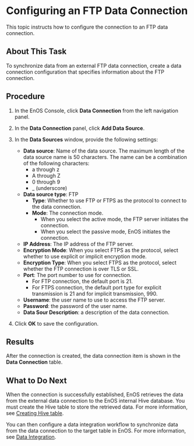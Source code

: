 # Configuring an FTP Data Connection

This topic instructs how to configure the connection to an FTP data connection.

## About This Task
To synchronize data from an external FTP data connection, create a data connection configuration that specifies information about the FTP connection.

## Procedure

1. In the EnOS Console, click **Data Connection** from the left navigation panel.

2. In the **Data Connection** panel, click **Add Data Source**.

3. In the **Data Sources** window, provide the following settings:

   - **Data source**: Name of the data source. The maximum length of the data source name is 50 characters. The name can be a combination of the following characters:
     - a through z
     - A through Z
     - 0 through 9
     - _ (underscore)  
   - **Data source type**: FTP
     - **Type**: Whether to use FTP or FTPS as the protocol to connect to the data connection.   
     - **Mode**: The connection mode.
       - When you select the active mode, the FTP server initiates the connection.
       - When you select the passive mode, EnOS initiates the connection.
   - **IP Address**: The IP address of the FTP server.
   - **Encryption Mode**: When you select FTPS as the protocol, select whether to use explicit or implicit encryption mode.
   - **Encryption Type**: When you select FTPS as the protocol, select whether the FTP connection is over TLS or SSL.
   - **Port**: The port number to use for connection.
     - For FTP connection, the default port is 21.
     - For FTPS connection, the default port type for explicit transmission is 21 and for implicit transmission, 990.
   - **Username**: the user name to use to access the FTP server.
   - **Password**: the password of the user name.
   - **Data Sour Description**: a description of the data connection.

4. Click **OK** to save the configuration.

## Results

After the connection is created, the data connection item is shown in the **Data Connection** table.

## What to Do Next

When the connection is successfully established, EnOS retrieves the data from the external data connection to the EnOS internal Hive database. You must create the Hive table to store the retrieved data. For more information, see [Creating Hive table](/docs/offline-data/en/dev/data_explorer/creating_hivetable.html).

You can then configure a data integration workflow to synchronize data from the data connection to the target table in EnOS. For more information, see [Data Integration](../data_integration/index).
